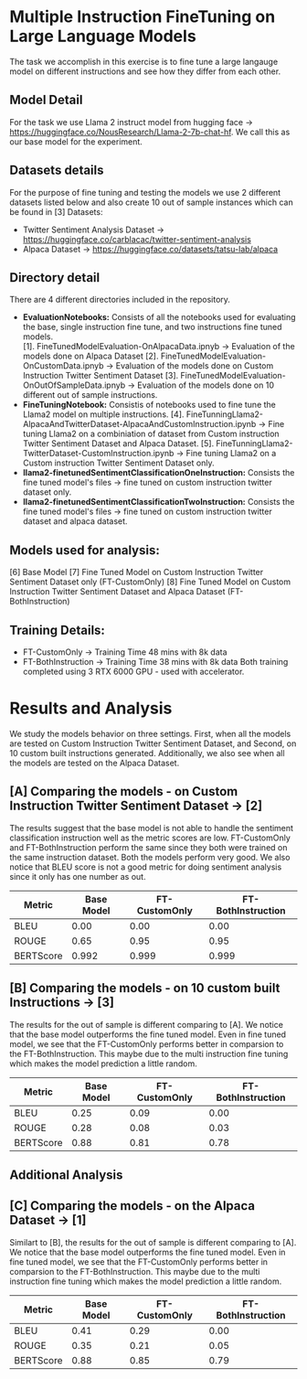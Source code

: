 # Multiple Instruction FineTuning on Large Language Models
The task we accomplish in this exercise is to fine tune a large langauge model on different instructions and see how they differ from each other. 

## Model Detail 
For the task we use Llama 2 instruct model from hugging face -> https://huggingface.co/NousResearch/Llama-2-7b-chat-hf. We call this as our base model for the experiment.  

## Datasets details 
For the purpose of fine tuning and testing the models we use 2 different datasets listed below and also create 10 out of sample instances which can be found in [3]
Datasets:
- Twitter Sentiment Analysis Dataset -> https://huggingface.co/carblacac/twitter-sentiment-analysis
- Alpaca Dataset -> https://huggingface.co/datasets/tatsu-lab/alpaca

## Directory detail
There are 4 different directories included in the repository. 
- **EvaluationNotebooks:** Consists of all the notebooks used for evaluating the base, single instruction fine tune, and two instructions fine tuned models.  
    [1]. FineTunedModelEvaluation-OnAlpacaData.ipnyb -> Evaluation of the models done on Alpaca Dataset
    [2]. FineTunedModelEvaluation-OnCustomData.ipnyb -> Evaluation of the models done on Custom Instruction Twitter Sentiment Dataset
    [3]. FineTunedModelEvaluation-OnOutOfSampleData.ipnyb -> Evaluation of the models done on 10 different out of sample instructions.
- **FineTuningNotebook:** Consistis of notebooks used to fine tune the Llama2 model on multiple instructions. 
    [4]. FineTunningLlama2-AlpacaAndTwitterDataset-AlpacaAndCustomInstruction.ipynb -> Fine tuning Llama2 on a combiniation of dataset from Custom instruction Twitter Sentiment Dataset and Alpaca Dataset. 
    [5]. FineTunningLlama2-TwitterDataset-CustomInstruction.ipynb -> Fine tuning Llama2 on a Custom instruction Twitter Sentiment Dataset only.
- **llama2-finetunedSentimentClassificationOneInstruction:** Consists the fine tuned model's files -> fine tuned on custom instruction twitter dataset only.
- **llama2-finetunedSentimentClassificationTwoInstruction:** Consists the fine tuned model's files -> fine tuned on custom instruction twitter dataset and alpaca dataset.

## Models used for analysis:
[6] Base Model 
[7] Fine Tuned Model on Custom Instruction Twitter Sentiment Dataset only (FT-CustomOnly)
[8] Fine Tuned Model on Custom Instruction Twitter Sentiment Dataset and Alpaca Dataset (FT-BothInstruction)

## Training Details:
- FT-CustomOnly -> Training Time 48 mins with 8k data 
- FT-BothInstruction -> Training Time 38 mins with 8k data
Both training completed using 3 RTX 6000 GPU - used with accelerator. 

# Results and Analysis
We study the models behavior on three settings. First, when all the models are tested on Custom Instruction Twitter Sentiment Dataset, and Second, on 10 custom built instructions generated. Additionally, we also see when all the models are tested on the Alpaca Dataset. 

## [A] Comparing the models - on Custom Instruction Twitter Sentiment Dataset -> [2]
The results suggest that the base model is not able to handle the sentiment classification instruction well as the metric scores are low. FT-CustomOnly and FT-BothInstruction perform the same since they both were trained on the same instruction dataset. Both the models perform very good. We also notice that BLEU score is not a good metric for doing sentiment analysis since it only has one number as out. 

| Metric    | Base Model    |   FT-CustomOnly  | FT-BothInstruction    |
|--------------|--------------|--------------|--------------|
| BLEU | 0.00 | 0.00 | 0.00 |
| ROUGE | 0.65 | 0.95 | 0.95 |
| BERTScore | 0.992 | 0.999 | 0.999 |

## [B] Comparing the models - on 10 custom built Instructions -> [3]
The results for the out of sample is different comparing to [A]. We notice that the base model outperforms the fine tuned model. Even in fine tuned model, we see that the FT-CustomOnly performs better in comparsion to the FT-BothInstruction. This maybe due to the multi instruction fine tuning which makes the model prediction a little random. 

| Metric    | Base Model    |   FT-CustomOnly  | FT-BothInstruction    |
|--------------|--------------|--------------|--------------|
| BLEU | 0.25 | 0.09 | 0.00 |
| ROUGE | 0.28 | 0.08 | 0.03 |
| BERTScore | 0.88 | 0.81 | 0.78 |


## Additional Analysis 
## [C] Comparing the models - on the Alpaca Dataset -> [1]
Similart to [B], the results for the out of sample is different comparing to [A]. We notice that the base model outperforms the fine tuned model. Even in fine tuned model, we see that the FT-CustomOnly performs better in comparsion to the FT-BothInstruction. This maybe due to the multi instruction fine tuning which makes the model prediction a little random. 

| Metric    | Base Model    |   FT-CustomOnly  | FT-BothInstruction    |
|--------------|--------------|--------------|--------------|
| BLEU | 0.41 | 0.29 | 0.00 |
| ROUGE | 0.35 | 0.21 | 0.05 |
| BERTScore | 0.88 | 0.85 | 0.79 |




